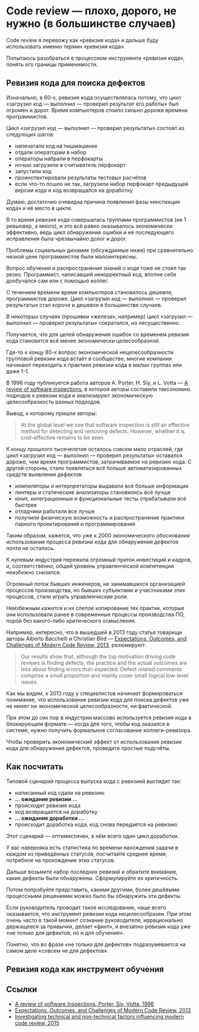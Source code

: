 # Code review — плохо, дорого, не нужно (в большинстве случаев)

Code review я перевожу как «ревизия кода» и дальше буду использовать именно термин «ревизия кода».

Попытаюсь разобраться в процессном инструменте «ревизия кода», понять его границы применимости.

## Ревизия кода для поиска дефектов

Изначально, в 60-х, ревизия кода осуществлялась потому, что цикл «загрузил код — выполнил — проверил результат его работы» был огромен и дорог. Время компьютеров стоило сильно дороже времени программистов.

Цикл «загрузил код — выполнил — проверил результаты» состоял из следующих шагов:
- напечатали код на пишмашинке
- отдали операторам в набор
- операторы набрали в перфокарты
- ночью загрузили в считыватель перфокарт
- запустили код
- проинспектировали результаты тестовых расчётов
- если что-то пошло не так, загрузили набор перфокарт предыдущей версии кода и код возвращался на доработку

Думаю, достаточно очевидна причина появления фазы «инспекция кода» и её место в цикле.

В то время ревизия кода совершалась группами программистов (не 1 ревьювер, а много), и это всё равно оказывалось экономически эффективно, ведь цикл обнаружения ошибки и её последующего исправления была чрезвычайно долог и дорог.

Проблемы социальных динамик (обсуждаемые ниже) при сравнительно низкой цене программистов были малоинтересны.

Вопрос обучения и распространения знаний о коде тоже не стоял так резко. Программист, написавший некорректный код, вполне себе дообучался сам или с помощью коллег.

С течением времени время компьютеров становилось дешевле, программистов дороже. Цикл «загрузил код — выполнил — проверил результаты» стал короче и дешевле в большинстве случаев.

В некоторых случаях (прошивки «железа», например) цикл «загрузил — выполнил — проверил результаты» сократился, но несущественно.

Получается, что для целей обнаружения ошибок со временем ревизия кода становится всё менее экономически целесообразной.

Где-то к концу 80-х вопрос экономической нецелесообразности групповой ревизии кода встаёт в сообществе, многие компании начинают переходить к практике ревизии кода в малых группах или даже 1-1.

В 1996 году публикуется работа авторов A. Porter, H. Siy, и L. Votta — [A review of software inspections](https://www.sciencedirect.com/science/article/pii/S0065245808604842), в которой авторы составили таксономию подходов к ревизии кода и анализируют экономическую целесообразность разных подходов.

Вывод, к которому пришли авторы:

> At the global level we see that software inspection is still an effective method for detecting and removing defects.
> However, whether it is cost-effective remains to be seen.

К концу прошлого тысячелетия осталось совсем мало отраслей, где цикл «загрузил код — выполнил — проверил результаты» оставался дороже, чем время программистов, затрачиваемое на ревизию кода. С другой стороны, стало появляться всё больше автоматизированных средств выявления дефектов:
- компиляторы и интерпретаторы выдавали всё больше информации
- линтеры и статические анализаторы становились всё лучше
- юнит, интеграционные и функциональные тесты отрабатывали всё быстрее
- отладчики работали все лучше
- получили физическую возможность и распространение практики парного проектирования и программирования

Таким образом, кажется, что уже к 2000 экономического обоснования использования процесса ревизии кода для обнаружения дефектов почти не осталось.

К нулевым индустрия пережила огромный приток инвестиций и кадров, и, соответственно, общий уровень управленческой компетенции неизбежно снизился.

Огромный поток бывших инженеров, не занимавшихся организацией процессов производства, но бывших субъектами и участниками этих процессов, стали играть управленческие роли.

Неизбежным кажется и их слепое копирование тех практик, которые они использовали ранее в современные процессы производства ПО, порой без какого-либо критического осмысления.

Например, интересно, что в вышедшей в 2013 году статья товарищи авторы Alberto Bacchelli и Christian Bird — [Expectations, Outcomes, and Challenges of Modern Code Review, 2013](https://sback.it/publications/icse2013.pdf), резюмируют:

> Our results show that, although the top motivation driving code reviews is finding defects, the practice and the actual outcomes are less about finding errors than expected: Defect related comments comprise a small proportion and mainly cover small logical low-level issues.

Как мы видим, к 2013 году у специалистов начинает формироваться понимание, что использование ревизии кода для поиска дефектов уже не имеет ни экономической целесообразности, ни фактической.

При этом до сих пор в индустрии массово используется ревизия кода в блокирующем формате — когда для того, чтобы код оказался в системе, нужно получить формальное согласование коллеги-ревизора.

Чтобы проверить экономический эффект от использования ревизии кода для обнаружения дефектов, проведите простые подсчёты.

## Как посчитать

Типовой сценарий процесса выпуска кода с ревизией выглядит так:
- написанный код сдали на ревизию
- **... ожидание ревизии ...**
- происходит ревизия кода
- код возвращается на доработку
- **... ожидание доработки ...**
- происходит доработка кода, код снова передаётся на ревизию

Этот сценарий — оптимистичен, в нём всего один цикл доработки.

У вас наверняка есть статистика по времени нахождения задачи в каждом из приведённых статусов, посчитайте среднее время, потребное на прохождение этих статусов.

Дальше возьмите набор последних ревизий и обратите внимание, какие дефекты были обнаружены. Сформулируйте их критичность.

Потом попробуйте представить, какими другими, более дешёвыми процессными решениями можно было бы обнаружить эти дефекты.

Если руководитель проводит такое исследование, чаще всего оказывается, что инструмент ревизии кода нецелесообразен. При этом очень часто в такой момент сознание руководителя, иррационально держащееся за привычки, делает «финт», и внезапно ревизия кода уже «не только для дефектов, но и для обучения».

Понятно, что во фразе «не только для дефектов» подразумевается на самом деле «совсем не для дефектов».

## Ревизия кода как инструмент обучения


## Ссылки

- [A review of software Inspections, Porter, Siy, Votta, 1996](https://www.researchgate.net/publication/222504163_A_Review_of_Software_Inspections)
- [Expectations, Outcomes, and Challenges of Modern Code Review, 2013](https://sback.it/publications/icse2013.pdf)
- [Investigating technical and non-technical factors influencing modern code review, 2015](https://link.springer.com/article/10.1007%2Fs10664-015-9366-8)
